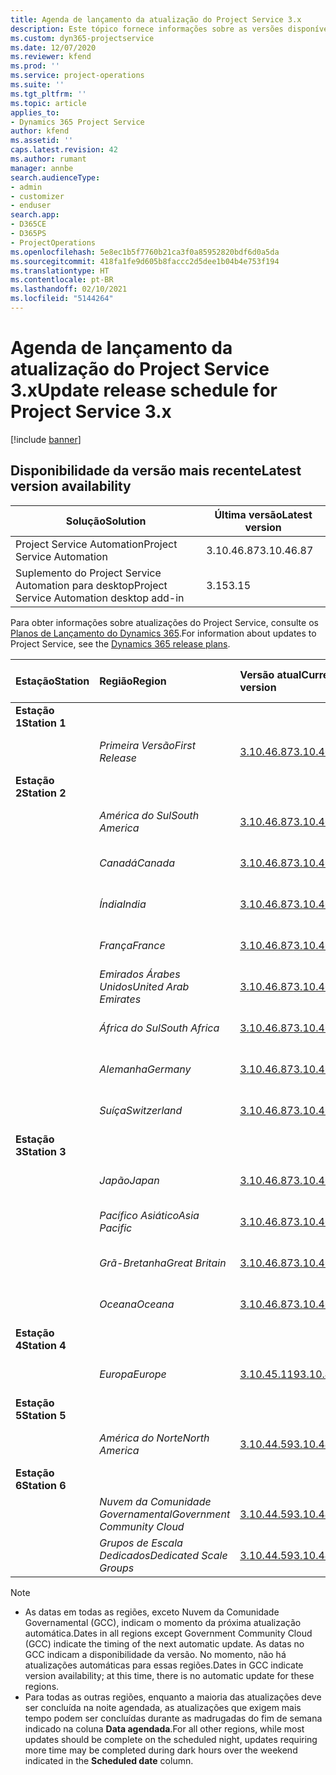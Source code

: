 ```yaml
---
title: Agenda de lançamento da atualização do Project Service 3.x
description: Este tópico fornece informações sobre as versões disponíveis e futuras do Dynamics 365 Project Service Automation.
ms.custom: dyn365-projectservice
ms.date: 12/07/2020
ms.reviewer: kfend
ms.prod: ''
ms.service: project-operations
ms.suite: ''
ms.tgt_pltfrm: ''
ms.topic: article
applies_to:
- Dynamics 365 Project Service
author: kfend
ms.assetid: ''
caps.latest.revision: 42
ms.author: rumant
manager: annbe
search.audienceType:
- admin
- customizer
- enduser
search.app:
- D365CE
- D365PS
- ProjectOperations
ms.openlocfilehash: 5e8ec1b5f7760b21ca3f0a85952820bdf6d0a5da
ms.sourcegitcommit: 418fa1fe9d605b8faccc2d5dee1b04b4e753f194
ms.translationtype: HT
ms.contentlocale: pt-BR
ms.lasthandoff: 02/10/2021
ms.locfileid: "5144264"
---
```

# <a name="update-release-schedule-for-project-service-3x"></a><span data-ttu-id="dd909-103">Agenda de lançamento da atualização do Project Service 3.x</span><span class="sxs-lookup"><span data-stu-id="dd909-103">Update release schedule for Project Service 3.x</span></span>

[!include [banner](../includes/psa-now-project-operations.md)]

## <a name="latest-version-availability"></a><span data-ttu-id="dd909-104">Disponibilidade da versão mais recente</span><span class="sxs-lookup"><span data-stu-id="dd909-104">Latest version availability</span></span>

| <span data-ttu-id="dd909-105">Solução</span><span class="sxs-lookup"><span data-stu-id="dd909-105">Solution</span></span>  | <span data-ttu-id="dd909-106">Última versão</span><span class="sxs-lookup"><span data-stu-id="dd909-106">Latest version</span></span> |
|-------|----|
| <span data-ttu-id="dd909-107">Project Service Automation</span><span class="sxs-lookup"><span data-stu-id="dd909-107">Project Service Automation</span></span>    | <span data-ttu-id="dd909-108">3.10.46.87</span><span class="sxs-lookup"><span data-stu-id="dd909-108">3.10.46.87</span></span> |
| <span data-ttu-id="dd909-109">Suplemento do Project Service Automation para desktop</span><span class="sxs-lookup"><span data-stu-id="dd909-109">Project Service Automation desktop add-in</span></span>                | <span data-ttu-id="dd909-110">3.15</span><span class="sxs-lookup"><span data-stu-id="dd909-110">3.15</span></span>          |

<span data-ttu-id="dd909-111">Para obter informações sobre atualizações do Project Service, consulte os [Planos de Lançamento do Dynamics 365](https://docs.microsoft.com/dynamics365/release-plans/).</span><span class="sxs-lookup"><span data-stu-id="dd909-111">For information about updates to Project Service, see the [Dynamics 365 release plans](https://docs.microsoft.com/dynamics365/release-plans/).</span></span> 

| <span data-ttu-id="dd909-112">Estação</span><span class="sxs-lookup"><span data-stu-id="dd909-112">Station</span></span>  | <span data-ttu-id="dd909-113">Região</span><span class="sxs-lookup"><span data-stu-id="dd909-113">Region</span></span> | <span data-ttu-id="dd909-114">Versão atual</span><span class="sxs-lookup"><span data-stu-id="dd909-114">Current version</span></span> | <span data-ttu-id="dd909-115">Próxima versão</span><span class="sxs-lookup"><span data-stu-id="dd909-115">Next version</span></span> |  <span data-ttu-id="dd909-116">Data agendada</span><span class="sxs-lookup"><span data-stu-id="dd909-116">Scheduled date</span></span>
| :---   | :---   | :---   | :---   |:---   |         
|<span data-ttu-id="dd909-117"><strong>Estação 1</strong></span><span class="sxs-lookup"><span data-stu-id="dd909-117"><strong>Station 1</strong></span></span> | |  |  | |
| | <span data-ttu-id="dd909-118"><i>Primeira Versão</i></span><span class="sxs-lookup"><span data-stu-id="dd909-118"><i>First Release</i></span></span> | [<span data-ttu-id="dd909-119">3.10.46.87</span><span class="sxs-lookup"><span data-stu-id="dd909-119">3.10.46.87</span></span>](whats-new-ur-28-5.md) | <span data-ttu-id="dd909-120">TBD</span><span class="sxs-lookup"><span data-stu-id="dd909-120">TBD</span></span> | <span data-ttu-id="dd909-121">19 de fevereiro de 2021</span><span class="sxs-lookup"><span data-stu-id="dd909-121">February 19, 2021</span></span>
|<span data-ttu-id="dd909-122"><strong>Estação 2</strong></span><span class="sxs-lookup"><span data-stu-id="dd909-122"><strong>Station 2</strong></span></span> | |  |  | |
| | <span data-ttu-id="dd909-123"><i>América do Sul</i></span><span class="sxs-lookup"><span data-stu-id="dd909-123"><i>South America</i></span></span> | [<span data-ttu-id="dd909-124">3.10.46.87</span><span class="sxs-lookup"><span data-stu-id="dd909-124">3.10.46.87</span></span>](whats-new-ur-28-5.md) | <span data-ttu-id="dd909-125">TBD</span><span class="sxs-lookup"><span data-stu-id="dd909-125">TBD</span></span> | <span data-ttu-id="dd909-126">26 de fevereiro de 2021</span><span class="sxs-lookup"><span data-stu-id="dd909-126">February 26, 2021</span></span>
| | <span data-ttu-id="dd909-127"><i>Canadá</i></span><span class="sxs-lookup"><span data-stu-id="dd909-127"><i>Canada</i></span></span> | [<span data-ttu-id="dd909-128">3.10.46.87</span><span class="sxs-lookup"><span data-stu-id="dd909-128">3.10.46.87</span></span>](whats-new-ur-28-5.md) | <span data-ttu-id="dd909-129">TBD</span><span class="sxs-lookup"><span data-stu-id="dd909-129">TBD</span></span> | <span data-ttu-id="dd909-130">26 de fevereiro de 2021</span><span class="sxs-lookup"><span data-stu-id="dd909-130">February 26, 2021</span></span>
| | <span data-ttu-id="dd909-131"><i>Índia</i></span><span class="sxs-lookup"><span data-stu-id="dd909-131"><i>India</i></span></span> | [<span data-ttu-id="dd909-132">3.10.46.87</span><span class="sxs-lookup"><span data-stu-id="dd909-132">3.10.46.87</span></span>](whats-new-ur-28-5.md) | <span data-ttu-id="dd909-133">TBD</span><span class="sxs-lookup"><span data-stu-id="dd909-133">TBD</span></span> | <span data-ttu-id="dd909-134">26 de fevereiro de 2021</span><span class="sxs-lookup"><span data-stu-id="dd909-134">February 26, 2021</span></span>
| | <span data-ttu-id="dd909-135"><i>França</i></span><span class="sxs-lookup"><span data-stu-id="dd909-135"><i>France</i></span></span> | [<span data-ttu-id="dd909-136">3.10.46.87</span><span class="sxs-lookup"><span data-stu-id="dd909-136">3.10.46.87</span></span>](whats-new-ur-28-5.md) | <span data-ttu-id="dd909-137">TBD</span><span class="sxs-lookup"><span data-stu-id="dd909-137">TBD</span></span> | <span data-ttu-id="dd909-138">26 de fevereiro de 2021</span><span class="sxs-lookup"><span data-stu-id="dd909-138">February 26, 2021</span></span>
| | <span data-ttu-id="dd909-139"><i>Emirados Árabes Unidos</i></span><span class="sxs-lookup"><span data-stu-id="dd909-139"><i>United Arab Emirates</i></span></span> | [<span data-ttu-id="dd909-140">3.10.46.87</span><span class="sxs-lookup"><span data-stu-id="dd909-140">3.10.46.87</span></span>](whats-new-ur-28-5.md) | <span data-ttu-id="dd909-141">TBD</span><span class="sxs-lookup"><span data-stu-id="dd909-141">TBD</span></span> | <span data-ttu-id="dd909-142">26 de fevereiro de 2021</span><span class="sxs-lookup"><span data-stu-id="dd909-142">February 26, 2021</span></span>
| | <span data-ttu-id="dd909-143"><i>África do Sul</i></span><span class="sxs-lookup"><span data-stu-id="dd909-143"><i>South Africa</i></span></span> | [<span data-ttu-id="dd909-144">3.10.46.87</span><span class="sxs-lookup"><span data-stu-id="dd909-144">3.10.46.87</span></span>](whats-new-ur-28-5.md) | <span data-ttu-id="dd909-145">TBD</span><span class="sxs-lookup"><span data-stu-id="dd909-145">TBD</span></span> | <span data-ttu-id="dd909-146">26 de fevereiro de 2021</span><span class="sxs-lookup"><span data-stu-id="dd909-146">February 26, 2021</span></span>
| | <span data-ttu-id="dd909-147"><i>Alemanha</i></span><span class="sxs-lookup"><span data-stu-id="dd909-147"><i>Germany</i></span></span> | [<span data-ttu-id="dd909-148">3.10.46.87</span><span class="sxs-lookup"><span data-stu-id="dd909-148">3.10.46.87</span></span>](whats-new-ur-28-5.md) | <span data-ttu-id="dd909-149">TBD</span><span class="sxs-lookup"><span data-stu-id="dd909-149">TBD</span></span> | <span data-ttu-id="dd909-150">26 de fevereiro de 2021</span><span class="sxs-lookup"><span data-stu-id="dd909-150">February 26, 2021</span></span>
| | <span data-ttu-id="dd909-151"><i>Suíça</i></span><span class="sxs-lookup"><span data-stu-id="dd909-151"><i>Switzerland</i></span></span> | [<span data-ttu-id="dd909-152">3.10.46.87</span><span class="sxs-lookup"><span data-stu-id="dd909-152">3.10.46.87</span></span>](whats-new-ur-28-5.md) | <span data-ttu-id="dd909-153">TBD</span><span class="sxs-lookup"><span data-stu-id="dd909-153">TBD</span></span> | <span data-ttu-id="dd909-154">26 de fevereiro de 2021</span><span class="sxs-lookup"><span data-stu-id="dd909-154">February 26, 2021</span></span>
|<span data-ttu-id="dd909-155"><strong>Estação 3</strong></span><span class="sxs-lookup"><span data-stu-id="dd909-155"><strong>Station 3</strong></span></span> | |  |  | |
| | <span data-ttu-id="dd909-156"><i>Japão</i></span><span class="sxs-lookup"><span data-stu-id="dd909-156"><i>Japan</i></span></span> | [<span data-ttu-id="dd909-157">3.10.46.87</span><span class="sxs-lookup"><span data-stu-id="dd909-157">3.10.46.87</span></span>](whats-new-ur-28-5.md) | <span data-ttu-id="dd909-158">TBD</span><span class="sxs-lookup"><span data-stu-id="dd909-158">TBD</span></span> | <span data-ttu-id="dd909-159">05 de março de 2021</span><span class="sxs-lookup"><span data-stu-id="dd909-159">March 05, 2021</span></span>
| | <span data-ttu-id="dd909-160"><i>Pacífico Asiático</i></span><span class="sxs-lookup"><span data-stu-id="dd909-160"><i>Asia Pacific</i></span></span> | [<span data-ttu-id="dd909-161">3.10.46.87</span><span class="sxs-lookup"><span data-stu-id="dd909-161">3.10.46.87</span></span>](whats-new-ur-28-5.md) | <span data-ttu-id="dd909-162">TBD</span><span class="sxs-lookup"><span data-stu-id="dd909-162">TBD</span></span> | <span data-ttu-id="dd909-163">05 de março de 2021</span><span class="sxs-lookup"><span data-stu-id="dd909-163">March 05, 2021</span></span>
| | <span data-ttu-id="dd909-164"><i>Grã-Bretanha</i></span><span class="sxs-lookup"><span data-stu-id="dd909-164"><i>Great Britain</i></span></span> | [<span data-ttu-id="dd909-165">3.10.46.87</span><span class="sxs-lookup"><span data-stu-id="dd909-165">3.10.46.87</span></span>](whats-new-ur-28-5.md) | <span data-ttu-id="dd909-166">TBD</span><span class="sxs-lookup"><span data-stu-id="dd909-166">TBD</span></span> | <span data-ttu-id="dd909-167">05 de março de 2021</span><span class="sxs-lookup"><span data-stu-id="dd909-167">March 05, 2021</span></span>
| | <span data-ttu-id="dd909-168"><i>Oceana</i></span><span class="sxs-lookup"><span data-stu-id="dd909-168"><i>Oceana</i></span></span> | [<span data-ttu-id="dd909-169">3.10.46.87</span><span class="sxs-lookup"><span data-stu-id="dd909-169">3.10.46.87</span></span>](whats-new-ur-28-5.md) | <span data-ttu-id="dd909-170">TBD</span><span class="sxs-lookup"><span data-stu-id="dd909-170">TBD</span></span> | <span data-ttu-id="dd909-171">05 de março de 2021</span><span class="sxs-lookup"><span data-stu-id="dd909-171">March 05, 2021</span></span>
|<span data-ttu-id="dd909-172"><strong>Estação 4</strong></span><span class="sxs-lookup"><span data-stu-id="dd909-172"><strong>Station 4</strong></span></span> | |  |  | |
| | <span data-ttu-id="dd909-173"><i>Europa</i></span><span class="sxs-lookup"><span data-stu-id="dd909-173"><i>Europe</i></span></span> | [<span data-ttu-id="dd909-174">3.10.45.119</span><span class="sxs-lookup"><span data-stu-id="dd909-174">3.10.45.119</span></span>](whats-new-ur-27-5.md) | [<span data-ttu-id="dd909-175">3.10.46.87</span><span class="sxs-lookup"><span data-stu-id="dd909-175">3.10.46.87</span></span>](whats-new-ur-28-5.md) | <span data-ttu-id="dd909-176">19 de fevereiro de 2021</span><span class="sxs-lookup"><span data-stu-id="dd909-176">February 19, 2021</span></span>
|<span data-ttu-id="dd909-177"><strong>Estação 5</strong></span><span class="sxs-lookup"><span data-stu-id="dd909-177"><strong>Station 5</strong></span></span> | |  |  | |
| | <span data-ttu-id="dd909-178"><i>América do Norte</i></span><span class="sxs-lookup"><span data-stu-id="dd909-178"><i>North America</i></span></span> | [<span data-ttu-id="dd909-179">3.10.44.59</span><span class="sxs-lookup"><span data-stu-id="dd909-179">3.10.44.59</span></span>](whats-new-ur-26.md) | [<span data-ttu-id="dd909-180">3.10.45.119</span><span class="sxs-lookup"><span data-stu-id="dd909-180">3.10.45.119</span></span>](whats-new-ur-27-5.md) | <span data-ttu-id="dd909-181">12 de fevereiro de 2021</span><span class="sxs-lookup"><span data-stu-id="dd909-181">February 12, 2021</span></span>
|<span data-ttu-id="dd909-182"><strong>Estação 6</strong></span><span class="sxs-lookup"><span data-stu-id="dd909-182"><strong>Station 6</strong></span></span> | |  |  | |
| | <span data-ttu-id="dd909-183"><i>Nuvem da Comunidade Governamental</i></span><span class="sxs-lookup"><span data-stu-id="dd909-183"><i>Government Community Cloud</i></span></span> | [<span data-ttu-id="dd909-184">3.10.44.59</span><span class="sxs-lookup"><span data-stu-id="dd909-184">3.10.44.59</span></span>](whats-new-ur-26.md) | [<span data-ttu-id="dd909-185">3.10.45.119</span><span class="sxs-lookup"><span data-stu-id="dd909-185">3.10.45.119</span></span>](whats-new-ur-27-5.md) | <span data-ttu-id="dd909-186">12 de fevereiro de 2021</span><span class="sxs-lookup"><span data-stu-id="dd909-186">February 12, 2021</span></span>
| | <span data-ttu-id="dd909-187"><i>Grupos de Escala Dedicados</i></span><span class="sxs-lookup"><span data-stu-id="dd909-187"><i>Dedicated Scale Groups</i></span></span> | [<span data-ttu-id="dd909-188">3.10.44.59</span><span class="sxs-lookup"><span data-stu-id="dd909-188">3.10.44.59</span></span>](whats-new-ur-26.md) | [<span data-ttu-id="dd909-189">3.10.45.119</span><span class="sxs-lookup"><span data-stu-id="dd909-189">3.10.45.119</span></span>](whats-new-ur-27-5.md) | <span data-ttu-id="dd909-190">19 de fevereiro de 2021</span><span class="sxs-lookup"><span data-stu-id="dd909-190">February 19, 2021</span></span>

>[!Note]
> - <span data-ttu-id="dd909-191">As datas em todas as regiões, exceto Nuvem da Comunidade Governamental (GCC), indicam o momento da próxima atualização automática.</span><span class="sxs-lookup"><span data-stu-id="dd909-191">Dates in all regions except Government Community Cloud (GCC) indicate the timing of the next automatic update.</span></span> <span data-ttu-id="dd909-192">As datas no GCC indicam a disponibilidade da versão. No momento, não há atualizações automáticas para essas regiões.</span><span class="sxs-lookup"><span data-stu-id="dd909-192">Dates in GCC indicate version availability; at this time, there is no automatic update for these regions.</span></span>
> - <span data-ttu-id="dd909-193">Para todas as outras regiões, enquanto a maioria das atualizações deve ser concluída na noite agendada, as atualizações que exigem mais tempo podem ser concluídas durante as madrugadas do fim de semana indicado na coluna **Data agendada**.</span><span class="sxs-lookup"><span data-stu-id="dd909-193">For all other regions, while most updates should be complete on the scheduled night, updates requiring more time may be completed during dark hours over the weekend indicated in the **Scheduled date** column.</span></span>
